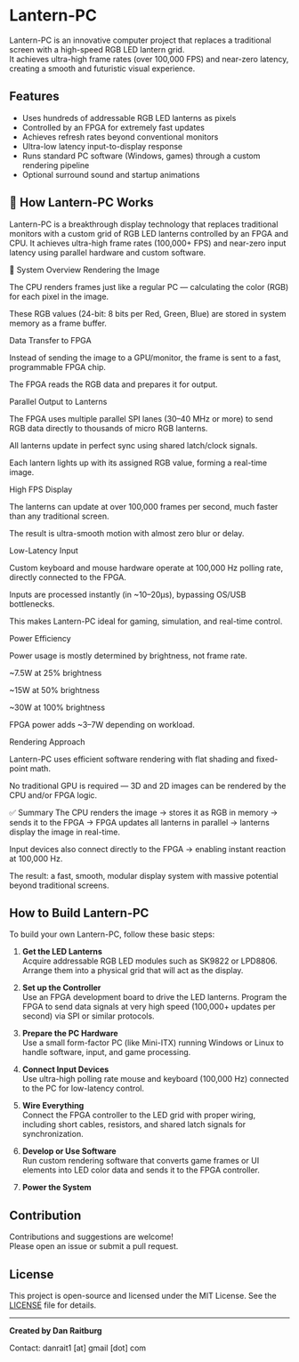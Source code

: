 # Lantern-PC

Lantern-PC is an innovative computer project that replaces a traditional screen with a high-speed RGB LED lantern grid.  
It achieves ultra-high frame rates (over 100,000 FPS) and near-zero latency, creating a smooth and futuristic visual experience.

## Features

- Uses hundreds of addressable RGB LED lanterns as pixels
- Controlled by an FPGA for extremely fast updates
- Achieves refresh rates beyond conventional monitors
- Ultra-low latency input-to-display response
- Runs standard PC software (Windows, games) through a custom rendering pipeline
- Optional surround sound and startup animations

## 🧠 How Lantern-PC Works
Lantern-PC is a breakthrough display technology that replaces traditional monitors with a custom grid of RGB LED lanterns controlled by an FPGA and CPU. It achieves ultra-high frame rates (100,000+ FPS) and near-zero input latency using parallel hardware and custom software.

🔷 System Overview
Rendering the Image

The CPU renders frames just like a regular PC — calculating the color (RGB) for each pixel in the image.

These RGB values (24-bit: 8 bits per Red, Green, Blue) are stored in system memory as a frame buffer.

Data Transfer to FPGA

Instead of sending the image to a GPU/monitor, the frame is sent to a fast, programmable FPGA chip.

The FPGA reads the RGB data and prepares it for output.

Parallel Output to Lanterns

The FPGA uses multiple parallel SPI lanes (30–40 MHz or more) to send RGB data directly to thousands of micro RGB lanterns.

All lanterns update in perfect sync using shared latch/clock signals.

Each lantern lights up with its assigned RGB value, forming a real-time image.

High FPS Display

The lanterns can update at over 100,000 frames per second, much faster than any traditional screen.

The result is ultra-smooth motion with almost zero blur or delay.

Low-Latency Input

Custom keyboard and mouse hardware operate at 100,000 Hz polling rate, directly connected to the FPGA.

Inputs are processed instantly (in ~10–20µs), bypassing OS/USB bottlenecks.

This makes Lantern-PC ideal for gaming, simulation, and real-time control.

Power Efficiency

Power usage is mostly determined by brightness, not frame rate.

~7.5W at 25% brightness

~15W at 50% brightness

~30W at 100% brightness

FPGA power adds ~3–7W depending on workload.

Rendering Approach

Lantern-PC uses efficient software rendering with flat shading and fixed-point math.

No traditional GPU is required — 3D and 2D images can be rendered by the CPU and/or FPGA logic.

✅ Summary
The CPU renders the image → stores it as RGB in memory → sends it to the FPGA → FPGA updates all lanterns in parallel → lanterns display the image in real-time.

Input devices also connect directly to the FPGA → enabling instant reaction at 100,000 Hz.

The result: a fast, smooth, modular display system with massive potential beyond traditional screens.

## How to Build Lantern-PC

To build your own Lantern-PC, follow these basic steps:

1. **Get the LED Lanterns**  
   Acquire addressable RGB LED modules such as SK9822 or LPD8806. Arrange them into a physical grid that will act as the display.

2. **Set up the Controller**  
   Use an FPGA development board to drive the LED lanterns. Program the FPGA to send data signals at very high speed (100,000+ updates per second) via SPI or similar protocols.

3. **Prepare the PC Hardware**  
   Use a small form-factor PC (like Mini-ITX) running Windows or Linux to handle software, input, and game processing.

4. **Connect Input Devices**  
   Use ultra-high polling rate mouse and keyboard (100,000 Hz) connected to the PC for low-latency control.

5. **Wire Everything**  
   Connect the FPGA controller to the LED grid with proper wiring, including short cables, resistors, and shared latch signals for synchronization.

6. **Develop or Use Software**  
   Run custom rendering software that converts game frames or UI elements into LED color data and sends it to the FPGA controller.

7. **Power the System**  
 
## Contribution

Contributions and suggestions are welcome!  
Please open an issue or submit a pull request.

## License

This project is open-source and licensed under the MIT License. See the [LICENSE](LICENSE) file for details.

---

**Created by Dan Raitburg**

Contact: danrait1 [at] gmail [dot] com




